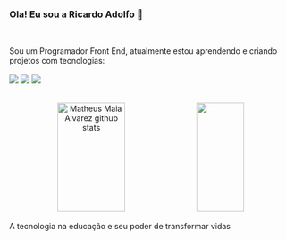 ### Ola! Eu sou a Ricardo Adolfo 👋
<br>

<p>Sou um Programador Front End, atualmente estou aprendendo e criando projetos com tecnologias:
  <br>
  <br>
<img src="https://img.shields.io/badge/HTML5-E34F26?style=for-the-badge&logo=html5&logoColor=white"/> <img src="https://img.shields.io/badge/CSS3-1572B6?style=for-the-badge&logo=css3&logoColor=white"/>
<img src="https://img.shields.io/badge/JavaScript-F7DF1E?style=for-the-badge&logo=javascript&logoColor=black"/></p> <br>


<div align="center">  
  <img width="49%" height="195px" src="https://github-readme-stats.vercel.app/api?username=ric-adolfo&show_icons=true&count_private=true&hide_border=true&title_color=00bfbf&icon_color=00bfbf&text_color=c9d1d9&bg_color=0d1117" alt="Matheus Maia Alvarez github stats" /> 
  <img width="41%" height="195px" src="https://github-readme-stats.vercel.app/api/top-langs/?username=ric-adolfo&layout=compact&hide_border=true&title_color=00bfbf&text_color=00bfbf&bg_color=0d1117" />
</div>

A tecnologia na educação e seu poder de transformar vidas

